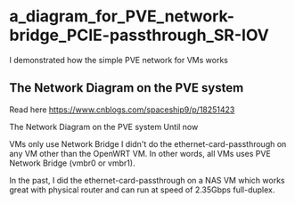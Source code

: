 # a_diagram_for_PVE_network-bridge_PCIE-passthrough_SR-IOV
I demonstrated how the simple PVE network for VMs works

## The Network Diagram on the PVE system

Read here <https://www.cnblogs.com/spaceship9/p/18251423>

The Network Diagram on the PVE system
Until now

VMs only use Network Bridge
I didn't do the ethernet-card-passthrough on any VM other than the OpenWRT VM. In other words, all VMs uses PVE Network Bridge (vmbr0 or vmbr1).

In the past, I did the ethernet-card-passthrough on a NAS VM which works great with physical router and can run at speed of 2.35Gbps full-duplex.
